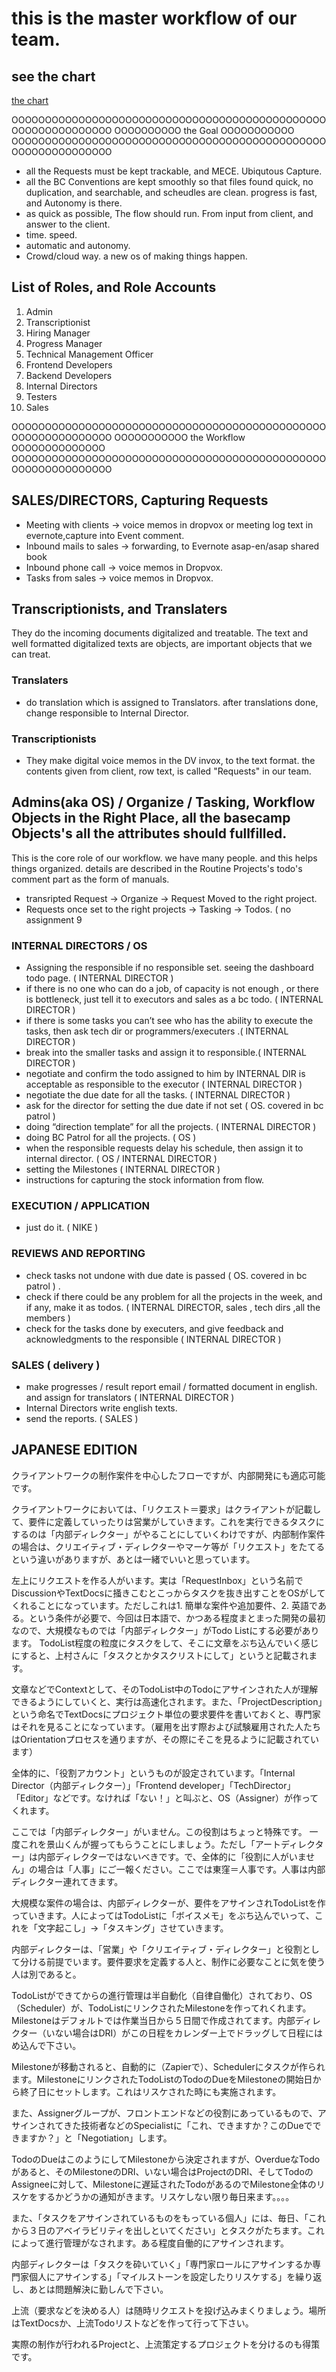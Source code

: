 # this is the master workflow of our team. 
## see the chart 
[the chart](http://cl.ly/3M0M2Y0W2o0X0G1w120m)

OOOOOOOOOOOOOOOOOOOOOOOOOOOOOOOOOOOOOOOOOOOOOOOOOOOOOOOOOOOOOO
OOOOOOOOOO                the Goal                 OOOOOOOOOOO
OOOOOOOOOOOOOOOOOOOOOOOOOOOOOOOOOOOOOOOOOOOOOOOOOOOOOOOOOOOOOO

- all the Requests must be kept trackable, and MECE. Ubiqutous Capture.
- all the BC Conventions are kept smoothly so that files found quick, no duplication, and searchable, and scheudles are clean. progress is fast, and Autonomy is there.
- as quick as possible, The flow should run. From input from client, and answer to the client.
- time. speed.
- automatic and autonomy. 
- Crowd/cloud way. a new os of making things happen.


## List of Roles, and Role Accounts

1. Admin
2. Transcriptionist
3. Hiring Manager
4. Progress Manager
5. Technical Management Officer
6. Frontend Developers
7. Backend Developers
8. Internal Directors
9. Testers
10. Sales




OOOOOOOOOOOOOOOOOOOOOOOOOOOOOOOOOOOOOOOOOOOOOOOOOOOOOOOOOOOOOO
OOOOOOOOOOO               the Workflow          OOOOOOOOOOOOOO
OOOOOOOOOOOOOOOOOOOOOOOOOOOOOOOOOOOOOOOOOOOOOOOOOOOOOOOOOOOOOO

## SALES/DIRECTORS, Capturing Requests
  - Meeting with clients -> voice memos in dropvox or meeting log  text in evernote,capture into Event comment.
  - Inbound mails to sales -> forwarding, to Evernote asap-en/asap shared book
  - Inbound phone call -> voice memos in Dropvox.
  - Tasks from sales  -> voice memos in Dropvox.

## Transcriptionists, and Translaters

They do the incoming documents digitalized and treatable.
The text and well formatted digitalized texts are objects, are important objects that we can treat. 

### Translaters
- do translation which is assigned to Translators. after translations done, change responsible to Internal Director.

### Transcriptionists
- They make digital voice memos in the DV invox, to the text format. the contents given from client, row text, is called "Requests" in our team. 

## Admins(aka OS) / Organize / Tasking, Workflow Objects in the Right Place, all the basecamp Objects's all the attributes should fullfilled. 

This is the core role of our workflow. we have many people. and this helps things organized. 
details are described in the Routine Projects's todo's comment part as the form of manuals.
- transripted Request -> Organize -> Request Moved to the right project. 
- Requests once set to the right projects -> Tasking -> Todos. ( no assignment 9 


### INTERNAL DIRECTORS / OS

- Assigning the responsible if no responsible set. seeing the dashboard todo page. ( INTERNAL DIRECTOR )
- if there is no one who can do a job, of capacity is not enough , or there is bottleneck, just tell it to executors and sales as a bc todo.  ( INTERNAL DIRECTOR )
- if there is some tasks you can’t see who has the ability to execute the tasks, then ask tech dir or programmers/executers .( INTERNAL DIRECTOR )
- break into the smaller tasks and assign it to responsible.( INTERNAL DIRECTOR )
- negotiate and confirm the todo assigned to him by INTERNAL DIR is acceptable as responsible to the executor ( INTERNAL DIRECTOR )
- negotiate the due date for all the tasks. ( INTERNAL DIRECTOR )
- ask for the director for setting the due date if not set ( OS. covered  in bc patrol )
- doing “direction template” for all the projects. ( INTERNAL DIRECTOR )
- doing BC Patrol for all the projects. ( OS )
- when the responsible requests delay his schedule, then assign it to internal director. ( OS  / INTERNAL DIRECTOR )
- setting the Milestones ( INTERNAL DIRECTOR )
- instructions for capturing the stock information from flow.

### EXECUTION / APPLICATION

- just do it. ( NIKE  )

### REVIEWS AND REPORTING
- check tasks not undone with due date is passed ( OS. covered  in bc patrol )  .
- check if there could be any problem for all the projects in the week, and if any, make it as todos. ( INTERNAL DIRECTOR, sales , tech dirs ,all the members )
- check for the tasks done by executers, and give feedback and acknowledgments to the responsible ( INTERNAL DIRECTOR )


### SALES ( delivery ) 
- make progresses / result report email / formatted document in english. and assign for translators ( INTERNAL DIRECTOR )
- Internal Directors write english texts.
- send the reports. ( SALES )












## JAPANESE EDITION

クライアントワークの制作案件を中心したフローですが、内部開発にも適応可能です。

クライアントワークにおいては、「リクエスト＝要求」はクライアントが記載して、要件に定義していったりは営業がしていきます。これを実行できるタスクにするのは「内部ディレクター」がやることにしていくわけですが、内部制作案件の場合は、クリエイティブ・ディレクターやマーケ等が「リクエスト」をたてるという違いがありますが、あとは一緒でいいと思っています。


左上にリクエストを作る人がいます。実は「RequestInbox」という名前でDiscussionやTextDocsに掻きこむとこっからタスクを抜き出すことをOSがしてくれることになっています。ただしこれは1. 簡単な案件や追加要件、2. 英語である。という条件が必要で、今回は日本語で、かつある程度まとまった開発の最初なので、大規模なものでは「内部ディレクター」がTodo Listにする必要があります。
TodoList程度の粒度にタスクをして、そこに文章をぶち込んでいく感じにすると、上村さんに「タスクとかタスクリストにして」というと記載されます。

文章などでContextとして、そのTodoList中のTodoにアサインされた人が理解できるようにしていくと、実行は高速化されます。また、「ProjectDescription」という命名でTextDocsにプロジェクト単位の要求要件を書いておくと、専門家はそれを見ることになっています。（雇用を出す際および試験雇用された人たちはOrientationプロセスを通りますが、その際にそこを見るように記載されています）


全体的に、「役割アカウント」というものが設定されています。「Internal Director（内部ディレクター）」「Frontend developer」「TechDirector」「Editor」などです。なければ「ない！」と叫ぶと、OS（Assigner）が作ってくれます。

ここでは「内部ディレクター」がいません。この役割はちょっと特殊です。
一度これを景山くんが握ってもらうことにしましょう。ただし「アートディレクター」は内部ディレクターではないべきです。で、全体的に「役割に人がいません」の場合は「人事」にご一報ください。ここでは東窪＝人事です。人事は内部ディレクター連れてきます。

大規模な案件の場合は、内部ディレクターが、要件をアサインされTodoListを作っていきます。人によってはTodoListに「ボイスメモ」をぶち込んでいって、これを「文字起こし」→「タスキング」させていきます。

内部ディレクターは、「営業」や「クリエイティブ・ディレクター」と役割として分ける前提でいます。要件要求を定義する人と、制作に必要なことに気を使う人は別であると。

TodoListができてからの進行管理は半自動化（自律自働化）されており、OS（Scheduler）が、TodoListにリンクされたMilestoneを作ってれくれます。
Milestoneはデフォルトでは作業当日から５日間で作成されてます。内部ディレクター（いない場合はDRI）がこの日程をカレンダー上でドラッグして日程にはめ込んで下さい。

Milestoneが移動されると、自動的に（Zapierで）、Schedulerにタスクが作られます。MilestoneにリンクされたTodoListのTodoのDueをMilestoneの開始日から終了日にセットします。これはリスケされた時にも実施されます。

また、Assignerグループが、フロントエンドなどの役割にあっているもので、アサインされてきた技術者などのSpecialistに「これ、できますか？このDueでできますか？」と「Negotiation」します。

TodoのDueはこのようにしてMilestoneから決定されますが、OverdueなTodoがあると、そのMilestoneのDRI、いない場合はProjectのDRI、そしてTodoのAssigneeに対して、Milestoneに遅延されたTodoがあるのでMilestone全体のリスケをするかどうかの通知がきます。リスケしない限り毎日来ます。。。。

また、「タスクをアサインされているものをもっている個人」には、毎日、「これから３日のアベイラビリティを出しといてください」とタスクがたちます。これによって進行管理がなされます。ある程度自働的にアサインされます。

内部ディレクターは「タスクを砕いていく」「専門家ロールにアサインするか専門家個人にアサインする」「マイルストーンを設定したりリスケする」を繰り返し、あとは問題解決に勤しんで下さい。

上流（要求などを決める人）は随時リクエストを投げ込みまくりましょう。場所はTextDocsか、上流Todoリストなどを作って行って下さい。

実際の制作が行われるProjectと、上流策定するプロジェクトを分けるのも得策です。

